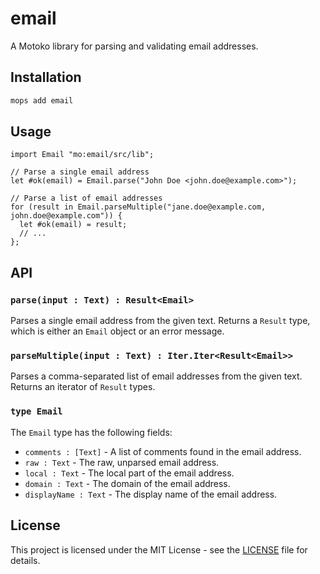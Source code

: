 # email

A Motoko library for parsing and validating email addresses.

## Installation

```bash
mops add email
```

## Usage

```motoko
import Email "mo:email/src/lib";

// Parse a single email address
let #ok(email) = Email.parse("John Doe <john.doe@example.com>");

// Parse a list of email addresses
for (result in Email.parseMultiple("jane.doe@example.com, john.doe@example.com")) {
  let #ok(email) = result;
  // ...
};
```

## API

### `parse(input : Text) : Result<Email>`

Parses a single email address from the given text. Returns a `Result` type, which is either an `Email` object or an error message.

### `parseMultiple(input : Text) : Iter.Iter<Result<Email>>`

Parses a comma-separated list of email addresses from the given text. Returns an iterator of `Result` types.

### `type Email`

The `Email` type has the following fields:

*   `comments : [Text]` - A list of comments found in the email address.
*   `raw : Text` - The raw, unparsed email address.
*   `local : Text` - The local part of the email address.
*   `domain : Text` - The domain of the email address.
*   `displayName : Text` - The display name of the email address.

## License

This project is licensed under the MIT License - see the [LICENSE](LICENSE) file for details.
